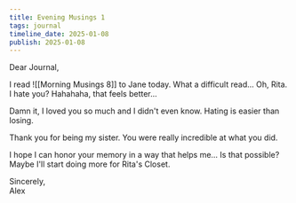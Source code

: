 ```yaml
---
title: Evening Musings 1
tags: journal
timeline_date: 2025-01-08
publish: 2025-01-08
---
```


Dear Journal,

I read ![[Morning Musings 8]] to Jane today. What a difficult read... Oh, Rita. I hate you? Hahahaha, that feels better...

Damn it, I loved you so much and I didn't even know. Hating is easier than losing.

Thank you for being my sister. You were really incredible at what you did.

I hope I can honor your memory in a way that helps me... Is that possible? Maybe I'll start doing more for Rita's Closet.

Sincerely,\
Alex
